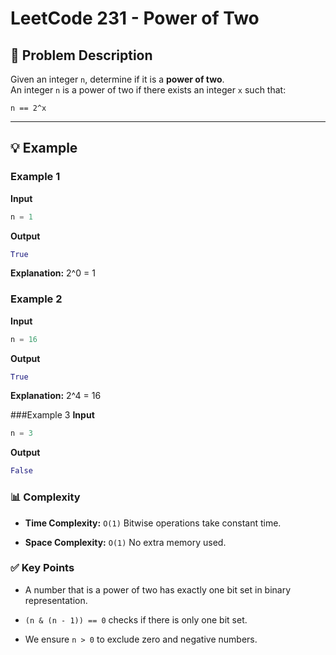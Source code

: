# LeetCode 231 - Power of Two

## 📝 Problem Description

Given an integer `n`, determine if it is a **power of two**.  
An integer `n` is a power of two if there exists an integer `x` such that:

`n == 2^x`

---

## 💡 Example

### Example 1
**Input**
```python
n = 1
```

**Output**
```python
True
```

**Explanation:** 2^0 = 1

### Example 2
**Input**
```python
n = 16
```

**Output**
```python
True
```

**Explanation:** 2^4 = 16

###Example 3
**Input**
```python
n = 3
```

**Output**
```python
False
```

### 📊 Complexity

- **Time Complexity:** `O(1)`
Bitwise operations take constant time.

- **Space Complexity:** `O(1)`
No extra memory used.

### ✅ Key Points

- A number that is a power of two has exactly one bit set in binary representation.

- `(n & (n - 1)) == 0` checks if there is only one bit set.

- We ensure `n > 0` to exclude zero and negative numbers.